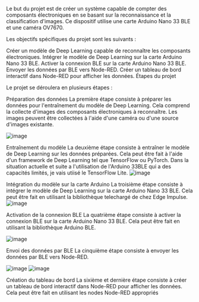 Le but du projet est de créer un système capable de compter des composants électroniques en se basant sur la reconnaissance et la classification d'images. Ce dispositif utilise une carte Arduino Nano 33 BLE et une caméra OV7670.

Les objectifs spécifiques du projet sont les suivants :

Créer un modèle de Deep Learning capable de reconnaître les composants électroniques.
Intégrer le modèle de Deep Learning sur la carte Arduino Nano 33 BLE.
Activer la connexion BLE sur la carte Arduino Nano 33 BLE.
Envoyer les données par BLE vers Node-RED.
Créer un tableau de bord interactif dans Node-RED pour afficher les données.
Étapes du projet

Le projet se déroulera en plusieurs étapes :

Préparation des données
La première étape consiste à préparer les données pour l'entraînement du modèle de Deep Learning. Cela comprend la collecte d'images des composants électroniques à reconnaître. Les images peuvent être collectées à l'aide d'une caméra ou d'une source d'images existante.

![image](https://github.com/saidg78/projet_B/assets/148437845/9199cc1c-4312-490d-8ecf-6256680ce348)


Entraînement du modèle
La deuxième étape consiste à entraîner le modèle de Deep Learning sur les données préparées. Cela peut être fait à l'aide d'un framework de Deep Learning tel que TensorFlow ou PyTorch. Dans la situation actuelle et suite a l'utilisation de l'Arduino 33BLE qui a des capacités limités, je vais utiisé le TensorFlow Lite.
![image](https://github.com/saidg78/projet_B/assets/148437845/d67014b9-a8e3-496f-a39e-a954f4fa825d)


Intégration du modèle sur la carte Arduino
La troisième étape consiste à intégrer le modèle de Deep Learning sur la carte Arduino Nano 33 BLE. Cela peut être fait en utilisant la bibliothèque telechargé de chez Edge Impulse.
![image](https://github.com/saidg78/projet_B/assets/148437845/4f070eff-1392-4cd1-b08b-8831c4803b63)


Activation de la connexion BLE
La quatrième étape consiste à activer la connexion BLE sur la carte Arduino Nano 33 BLE. Cela peut être fait en utilisant la bibliothèque Arduino BLE.

![image](https://github.com/saidg78/projet_B/assets/148437845/08cbd158-83c8-4a8a-868c-a0ce48191f56)


Envoi des données par BLE
La cinquième étape consiste à envoyer les données par BLE vers Node-RED. 

![image](https://github.com/saidg78/projet_B/assets/148437845/d1fb73b4-fc1a-45cc-8beb-991906f88c9d)
![image](https://github.com/saidg78/projet_B/assets/148437845/73e506ee-41c6-4b02-bef5-8ada8b902f91)



Création du tableau de bord
La sixième et dernière étape consiste à créer un tableau de bord interactif dans Node-RED pour afficher les données. Cela peut être fait en utilisant les nodes Node-RED appropriés
